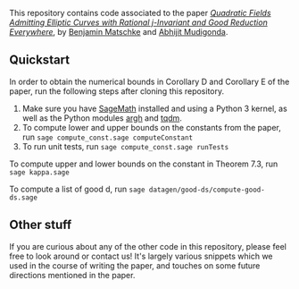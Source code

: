 This repository contains code associated to the paper [_Quadratic Fields Admitting Elliptic Curves with Rational j-Invariant and Good Reduction Everywhere_](https://arxiv.org/pdf/2103.09814.pdf), by [Benjamin Matschke](https://math.bu.edu/people/matschke/) and [Abhijit Mudigonda](https://abhijit-mudigonda.github.io/math/). 

## Quickstart

In order to obtain the numerical bounds in Corollary D and Corollary E of the paper, run the following steps after cloning this repository. 
1. Make sure you have [SageMath](https://www.sagemath.org/) installed and using a Python 3 kernel, as well as the Python modules [argh](https://pythonhosted.org/argh/) and [tqdm](https://tqdm.github.io/).
2. To compute lower and upper bounds on the constants from the paper, run 
`sage compute_const.sage computeConstant`
3. To run unit tests, run `sage compute_const.sage runTests`


To compute upper and lower bounds on the constant in Theorem 7.3, run 
`sage kappa.sage`


To compute a list of good d, run `sage datagen/good-ds/compute-good-ds.sage`

## Other stuff

If you are curious about any of the other code in this repository, please feel free to look around or contact us! It's largely various snippets which we used in the course of writing the paper, and touches on some future directions mentioned in the paper. 




